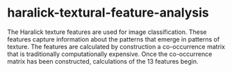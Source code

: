 # haralick-textural-feature-analysis

The Haralick texture features are used for image classification. These features capture information about the patterns that emerge in patterns of texture. The features are calculated by construction a co-occurrence matrix that is traditionally computationally expensive. Once the co-occurrence matrix has been constructed, calculations of the 13 features begin.
